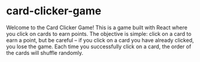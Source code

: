 # card-clicker-game

Welcome to the Card Clicker Game! This is a game built with React where you click on cards to earn points. The objective is simple: click on a card to earn a point, but be careful – if you click on a card you have already clicked, you lose the game. Each time you successfully click on a card, the order of the cards will shuffle randomly.
